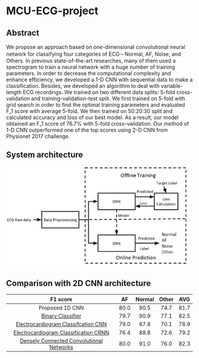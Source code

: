 # MCU-ECG-project
## Abstract
We propose an approach based on one-dimensional convolutional neural network for classifying four categories of ECG－Normal, AF, Noise, and Others. In previous state-of-the-art researches, many of them used a spectrogram to train a neural network with a huge number of training parameters. In order to decrease the computational complexity and enhance efficiency, we developed a 1-D CNN with sequential data to make a classification. Besides, we developed an algorithm to deal with variable-length ECG recordings. We trained on two different data splits: 5-fold cross-validation and training-validation-test split. We first trained on 5-fold with grid search in order to find the optimal training parameters and evaluated F_1 score with average 5-fold. We then trained on 50:20:30 split and calculated accuracy and loss of our best model. As a result, our model obtained an F_1 score of 76.7% with 5-fold cross-validation. Our method of 1-D CNN outperformed one of the top scores using 2-D CNN from Physionet 2017 challenge.
## System architecture
![](system%20architecture.png)
## Comparison with 2D CNN architecture
| F1 score | AF |	Normal | Other | AVG |
| :---: | :---: | :---: | :---: | :---: |
| Proposed 1D CNN | 80.0 | 90.5 | 74.7 | 81.7 |
| [Binary Classifier](http://www.cinc.org/archives/2017/pdf/173-154.pdf) | 79.7  | 90.9 | 77.1 | 82.5 |
| [Electrocardiogram Classifcation CNN](http://www.cinc.org/archives/2017/pdf/070-060.pdf) | 79.0  | 87.8 | 70.1 | 78.9 |
| [Electrocardiogram Classification CRNN](http://www.cinc.org/archives/2017/pdf/070-060.pdf) | 76.4  | 88.8 | 72.6 | 79.2 |
| [Densely Connected Convolutional Networks](http://www.cinc.org/archives/2017/pdf/160-246.pdf) | 80.0  | 91.0 | 76.0 | 82.3 |
